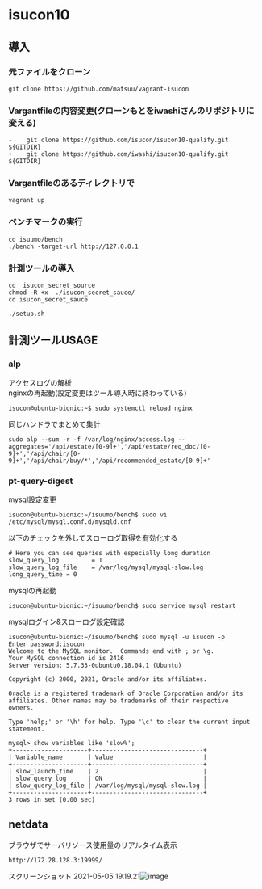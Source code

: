 # isucon10

## 導入  
### 元ファイルをクローン  
`git clone https://github.com/matsuu/vagrant-isucon`

### Vargantfileの内容変更(クローンもとをiwashiさんのリポジトリに変える)  
```
-    git clone https://github.com/isucon/isucon10-qualify.git ${GITDIR}  
+    git clone https://github.com/iwashi/isucon10-qualify.git ${GITDIR}
```

### Vargantfileのあるディレクトリで  
`vagrant up`

### ベンチマークの実行  
```sudo -i -u isucon  
cd isuumo/bench  
./bench -target-url http://127.0.0.1
```

### 計測ツールの導入
```
cd 	isucon_secret_source
chmod -R +x  ./isucon_secret_sauce/
cd isucon_secret_sauce

./setup.sh
```


## 計測ツールUSAGE
### alp
アクセスログの解析  
nginxの再起動(設定変更はツール導入時に終わっている)
```
isucon@ubuntu-bionic:~$ sudo systemctl reload nginx
```

同じハンドラでまとめて集計
```
sudo alp --sum -r -f /var/log/nginx/access.log --aggregates='/api/estate/[0-9]+','/api/estate/req_doc/[0-9]+','/api/chair/[0-9]+','/api/chair/buy/*','/api/recommended_estate/[0-9]+'
```

### pt-query-digest
mysql設定変更
```
isucon@ubuntu-bionic:~/isuumo/bench$ sudo vi  /etc/mysql/mysql.conf.d/mysqld.cnf
```
以下のチェックを外してスローログ取得を有効化する
```
# Here you can see queries with especially long duration
slow_query_log         = 1
slow_query_log_file    = /var/log/mysql/mysql-slow.log
long_query_time = 0
```

mysqlの再起動
```
isucon@ubuntu-bionic:~/isuumo/bench$ sudo service mysql restart
```


mysqlログイン&スローログ設定確認
```
isucon@ubuntu-bionic:~/isuumo/bench$ sudo mysql -u isucon -p
Enter password:isucon
Welcome to the MySQL monitor.  Commands end with ; or \g.
Your MySQL connection id is 2416
Server version: 5.7.33-0ubuntu0.18.04.1 (Ubuntu)

Copyright (c) 2000, 2021, Oracle and/or its affiliates.

Oracle is a registered trademark of Oracle Corporation and/or its
affiliates. Other names may be trademarks of their respective
owners.

Type 'help;' or '\h' for help. Type '\c' to clear the current input statement.

mysql> show variables like 'slow%';
+---------------------+-------------------------------+
| Variable_name       | Value                         |
+---------------------+-------------------------------+
| slow_launch_time    | 2                             |
| slow_query_log      | ON                            |
| slow_query_log_file | /var/log/mysql/mysql-slow.log |
+---------------------+-------------------------------+
3 rows in set (0.00 sec)
```


## netdata
ブラウザでサーバリソース使用量のリアルタイム表示
```
http://172.28.128.3:19999/
```
スクリーンショット 2021-05-05 19.19.21![image](https://user-images.githubusercontent.com/82875507/117127374-f7630380-add6-11eb-9bf4-f8c8a2a61698.png)



